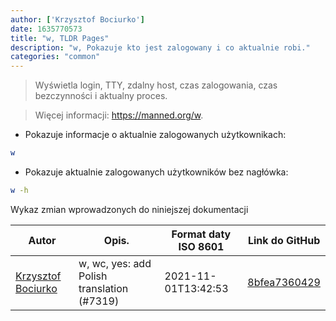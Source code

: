```yaml
---
author: ['Krzysztof Bociurko']
date: 1635770573
title: "w, TLDR Pages"
description: "w, Pokazuje kto jest zalogowany i co aktualnie robi."
categories: "common"
---
```

> Wyświetla login, TTY, zdalny host, czas zalogowania, czas bezczynności i aktualny proces.

> Więcej informacji: <https://manned.org/w>.

- Pokazuje informacje o aktualnie zalogowanych użytkownikach:

```bash
w
```

- Pokazuje aktualnie zalogowanych użytkowników bez nagłówka:

```bash
w -h
```
Wykaz zmian wprowadzonych do niniejszej dokumentacji


Autor | Opis. | Format daty ISO 8601 | Link do GitHub
------|-----|-----|-----
[Krzysztof Bociurko](mailto:chanibal@users.noreply.github.com) | w, wc, yes: add Polish translation (#7319) | 2021-11-01T13:42:53 | [8bfea7360429](https://github.com/tldr-pages/tldr/commit/8bfea736042993d24ecd736d7e384c3a069732e8)

